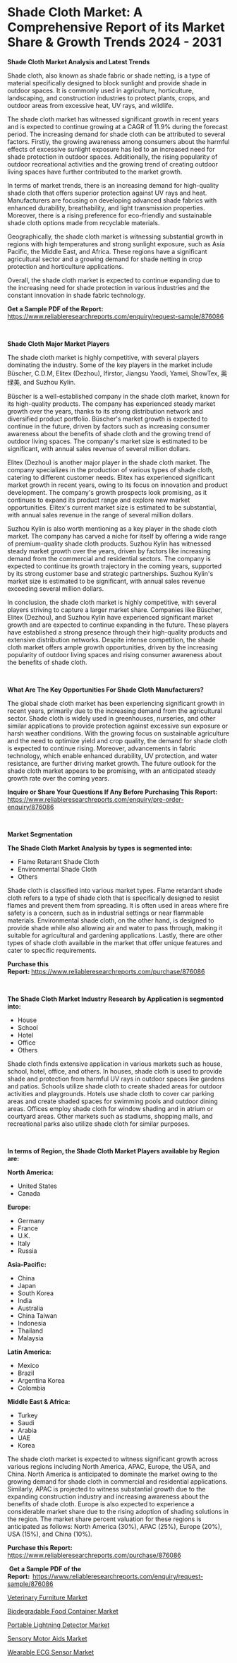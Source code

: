 <p><h1>Shade Cloth Market: A Comprehensive Report of its Market Share & Growth Trends 2024 - 2031</h1></p><p><strong>Shade Cloth Market Analysis and Latest Trends</strong></p>
<p><p>Shade cloth, also known as shade fabric or shade netting, is a type of material specifically designed to block sunlight and provide shade in outdoor spaces. It is commonly used in agriculture, horticulture, landscaping, and construction industries to protect plants, crops, and outdoor areas from excessive heat, UV rays, and wildlife.</p><p>The shade cloth market has witnessed significant growth in recent years and is expected to continue growing at a CAGR of 11.9% during the forecast period. The increasing demand for shade cloth can be attributed to several factors. Firstly, the growing awareness among consumers about the harmful effects of excessive sunlight exposure has led to an increased need for shade protection in outdoor spaces. Additionally, the rising popularity of outdoor recreational activities and the growing trend of creating outdoor living spaces have further contributed to the market growth.</p><p>In terms of market trends, there is an increasing demand for high-quality shade cloth that offers superior protection against UV rays and heat. Manufacturers are focusing on developing advanced shade fabrics with enhanced durability, breathability, and light transmission properties. Moreover, there is a rising preference for eco-friendly and sustainable shade cloth options made from recyclable materials.</p><p>Geographically, the shade cloth market is witnessing substantial growth in regions with high temperatures and strong sunlight exposure, such as Asia Pacific, the Middle East, and Africa. These regions have a significant agricultural sector and a growing demand for shade netting in crop protection and horticulture applications.</p><p>Overall, the shade cloth market is expected to continue expanding due to the increasing need for shade protection in various industries and the constant innovation in shade fabric technology.</p></p>
<p><strong>Get a Sample PDF of the Report:&nbsp;</strong> <a href="https://www.reliableresearchreports.com/enquiry/request-sample/876086">https://www.reliableresearchreports.com/enquiry/request-sample/876086</a></p>
<p>&nbsp;</p>
<p><strong>Shade Cloth Major Market Players</strong></p>
<p><p>The shade cloth market is highly competitive, with several players dominating the industry. Some of the key players in the market include Büscher, C.D.M, Elitex (Dezhou), Ifirstor, Jiangsu Yaodi, Yamei, ShowTex, 奥绿美, and Suzhou Kylin. </p><p>Büscher is a well-established company in the shade cloth market, known for its high-quality products. The company has experienced steady market growth over the years, thanks to its strong distribution network and diversified product portfolio. Büscher's market growth is expected to continue in the future, driven by factors such as increasing consumer awareness about the benefits of shade cloth and the growing trend of outdoor living spaces. The company's market size is estimated to be significant, with annual sales revenue of several million dollars.</p><p>Elitex (Dezhou) is another major player in the shade cloth market. The company specializes in the production of various types of shade cloth, catering to different customer needs. Elitex has experienced significant market growth in recent years, owing to its focus on innovation and product development. The company's growth prospects look promising, as it continues to expand its product range and explore new market opportunities. Elitex's current market size is estimated to be substantial, with annual sales revenue in the range of several million dollars.</p><p>Suzhou Kylin is also worth mentioning as a key player in the shade cloth market. The company has carved a niche for itself by offering a wide range of premium-quality shade cloth products. Suzhou Kylin has witnessed steady market growth over the years, driven by factors like increasing demand from the commercial and residential sectors. The company is expected to continue its growth trajectory in the coming years, supported by its strong customer base and strategic partnerships. Suzhou Kylin's market size is estimated to be significant, with annual sales revenue exceeding several million dollars.</p><p>In conclusion, the shade cloth market is highly competitive, with several players striving to capture a larger market share. Companies like Büscher, Elitex (Dezhou), and Suzhou Kylin have experienced significant market growth and are expected to continue expanding in the future. These players have established a strong presence through their high-quality products and extensive distribution networks. Despite intense competition, the shade cloth market offers ample growth opportunities, driven by the increasing popularity of outdoor living spaces and rising consumer awareness about the benefits of shade cloth.</p></p>
<p>&nbsp;</p>
<p><strong>What Are The Key Opportunities For Shade Cloth Manufacturers?</strong></p>
<p><p>The global shade cloth market has been experiencing significant growth in recent years, primarily due to the increasing demand from the agricultural sector. Shade cloth is widely used in greenhouses, nurseries, and other similar applications to provide protection against excessive sun exposure or harsh weather conditions. With the growing focus on sustainable agriculture and the need to optimize yield and crop quality, the demand for shade cloth is expected to continue rising. Moreover, advancements in fabric technology, which enable enhanced durability, UV protection, and water resistance, are further driving market growth. The future outlook for the shade cloth market appears to be promising, with an anticipated steady growth rate over the coming years.</p></p>
<p><strong>Inquire or Share Your Questions If Any Before Purchasing This Report:</strong> <a href="https://www.reliableresearchreports.com/enquiry/pre-order-enquiry/876086">https://www.reliableresearchreports.com/enquiry/pre-order-enquiry/876086</a></p>
<p>&nbsp;</p>
<p><strong>Market Segmentation</strong></p>
<p><strong>The Shade Cloth Market Analysis by types is segmented into:</strong></p>
<p><ul><li>Flame Retarant Shade Cloth</li><li>Environmental Shade Cloth</li><li>Others</li></ul></p>
<p><p>Shade cloth is classified into various market types. Flame retardant shade cloth refers to a type of shade cloth that is specifically designed to resist flames and prevent them from spreading. It is often used in areas where fire safety is a concern, such as in industrial settings or near flammable materials. Environmental shade cloth, on the other hand, is designed to provide shade while also allowing air and water to pass through, making it suitable for agricultural and gardening applications. Lastly, there are other types of shade cloth available in the market that offer unique features and cater to specific requirements.</p></p>
<p><strong>Purchase this Report:&nbsp;</strong><a href="https://www.reliableresearchreports.com/purchase/876086">https://www.reliableresearchreports.com/purchase/876086</a></p>
<p>&nbsp;</p>
<p><strong>The Shade Cloth Market Industry Research by Application is segmented into:</strong></p>
<p><ul><li>House</li><li>School</li><li>Hotel</li><li>Office</li><li>Others</li></ul></p>
<p><p>Shade cloth finds extensive application in various markets such as house, school, hotel, office, and others. In houses, shade cloth is used to provide shade and protection from harmful UV rays in outdoor spaces like gardens and patios. Schools utilize shade cloth to create shaded areas for outdoor activities and playgrounds. Hotels use shade cloth to cover car parking areas and create shaded spaces for swimming pools and outdoor dining areas. Offices employ shade cloth for window shading and in atrium or courtyard areas. Other markets such as stadiums, shopping malls, and recreational parks also utilize shade cloth for similar purposes.</p></p>
<p>&nbsp;</p>
<p><strong>In terms of Region, the Shade Cloth Market Players available by Region are:</strong></p>
<p>
    <p> <strong> North America: </strong>
        <ul>
            <li>United States</li>
            <li>Canada</li>
        </ul>
        </p> 
    <p> <strong> Europe: </strong>
        <ul>
            <li>Germany</li>
            <li>France</li>
            <li>U.K.</li>
            <li>Italy</li>
            <li>Russia</li>
        </ul>
        </p> 
    <p> <strong> Asia-Pacific: </strong>
        <ul>
            <li>China</li>
            <li>Japan</li>
            <li>South Korea</li>
            <li>India</li>
            <li>Australia</li>
            <li>China Taiwan</li>
            <li>Indonesia</li>
            <li>Thailand</li>
            <li>Malaysia</li>
        </ul>
        </p> 
    <p> <strong> Latin America: </strong>
        <ul>
            <li>Mexico</li>
            <li>Brazil</li>
            <li>Argentina Korea</li>
            <li>Colombia</li>
        </ul>
        </p> 
    <p> <strong> Middle East & Africa: </strong>
        <ul>
            <li>Turkey</li>
            <li>Saudi</li>
            <li>Arabia</li>
            <li>UAE</li>
            <li>Korea</li>
        </ul>
    </p>
    </p>
<p><p>The shade cloth market is expected to witness significant growth across various regions including North America, APAC, Europe, the USA, and China. North America is anticipated to dominate the market owing to the growing demand for shade cloth in commercial and residential applications. Similarly, APAC is projected to witness substantial growth due to the expanding construction industry and increasing awareness about the benefits of shade cloth. Europe is also expected to experience a considerable market share due to the rising adoption of shading solutions in the region. The market share percent valuation for these regions is anticipated as follows: North America (30%), APAC (25%), Europe (20%), USA (15%), and China (10%).</p></p>
<p><strong>Purchase this Report: </strong><a href="https://www.reliableresearchreports.com/purchase/876086">https://www.reliableresearchreports.com/purchase/876086</a></p>
<p>&nbsp;<strong>Get a Sample PDF of the Report:&nbsp;&nbsp;</strong><a href="https://www.reliableresearchreports.com/enquiry/request-sample/876086">https://www.reliableresearchreports.com/enquiry/request-sample/876086</a></p>
<p><strong></strong></p>
<p><p><a href="https://medium.com/@isomgleason/veterinary-furniture-market-size-reveals-the-best-marketing-channels-in-global-industry-2f250ad69257">Veterinary Furniture Market</a></p><p><a href="https://medium.com/@isomgleason/biodegradable-food-container-market-insights-into-market-cagr-market-trends-and-growth-d1465eb63ee7">Biodegradable Food Container Market</a></p><p><a href="https://medium.com/@isomgleason/portable-lightning-detector-market-exploring-market-share-market-trends-and-future-growth-3411e48a6a87">Portable Lightning Detector Market</a></p><p><a href="https://medium.com/@isomgleason/sensory-motor-aids-market-comprehensive-assessment-by-type-application-and-geography-e4768a6f94ce">Sensory Motor Aids Market</a></p><p><a href="https://medium.com/@piperhickle/wearable-ecg-sensor-market-size-reveals-the-best-marketing-channels-in-global-industry-8bd1538300d8">Wearable ECG Sensor Market</a></p></p>